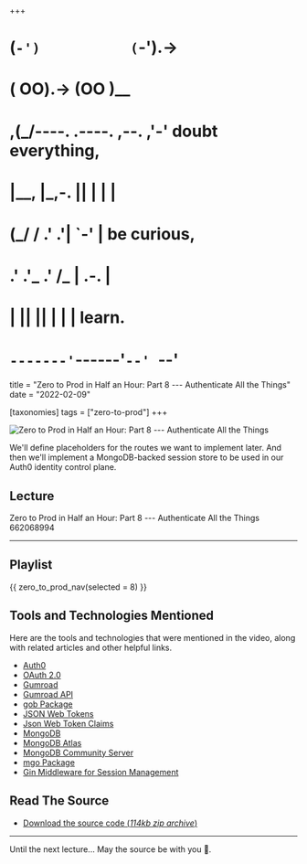 +++
#   (`-')           (`-').->
#   ( OO).->        (OO )__
# ,(_/----. .----. ,--. ,'-' doubt everything,
# |__,    |\_,-.  ||  | |  |
#  (_/   /    .' .'|  `-'  | be curious,
#  .'  .'_  .'  /_ |  .-.  |
# |       ||      ||  | |  | learn.
# `-------'`------'`--' `--'

title = "Zero to Prod in Half an Hour: Part 8 --- Authenticate All the Things"
date = "2022-02-09"

[taxonomies]
tags = ["zero-to-prod"]
+++

![Zero to Prod in Half an Hour: Part 8 --- Authenticate All the Things](/images/size/w1200/2024/03/locket.png)

We'll define placeholders for the routes we want to implement later. And then
we'll implement a MongoDB-backed session store to be used in our Auth0 identity
control plane.

Lecture
-------

Zero to Prod in Half an Hour: Part 8 --- Authenticate All the Things
662068994

--------

Playlist
--------

{{ zero_to_prod_nav(selected = 8) }}

Tools and Technologies Mentioned
--------------------------------

Here are the tools and technologies that were mentioned in the video, along with
related articles and other helpful links.

* [Auth0](https://auth0.com/)
* [OAuth 2.0](https://oauth.net/2/)
* [Gumroad](https://gumroad.com/)
* [Gumroad API](https://app.gumroad.com/api)
* [gob Package](https://pkg.go.dev/encoding/gob)
* [JSON Web Tokens](https://jwt.io/)
* [Json Web Token Claims](https://auth0.com/docs/secure/tokens/json-web-tokens/json-web-token-claims)
* [MongoDB](https://www.mongodb.com/)
* [MongoDB Atlas](https://www.mongodb.com/cloud/atlas)
* [MongoDB Community Server](https://www.mongodb.com/try/download/community)
* [mgo Package](https://pkg.go.dev/github.com/globalsign/mgo)
* [Gin Middleware for Session Management](https://github.com/gin-contrib/sessions)

Read The Source
---------------

* [Download the source code (_114kb zip
  archive_)](https://assets.zerotohero.dev/zero-to-prod-in-30/zero-to-prod-in-30.zip)

------------

Until the next lecture... May the source be with you 🦄.
